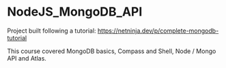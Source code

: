 # NodeJS_MongoDB_API

Project built following a tutorial: https://netninja.dev/p/complete-mongodb-tutorial

This course covered MongoDB basics, Compass and Shell, Node / Mongo API and Atlas.
